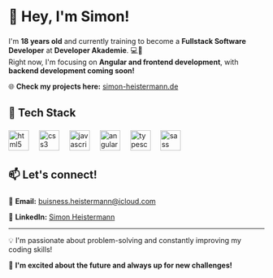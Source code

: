 <h1 align="left">👋  <b>Hey, I'm Simon!</b></h1>

###

<p align="left">I'm <b>18 years old</b> and currently training to become a <b>Fullstack Software Developer</b> at <b>Developer Akademie</b>. 💻🚀<br>Right now, I'm focusing on <b>Angular and frontend development</b>, with <b>backend development coming soon!</b></p>
<p align="left">🌐 <b>Check my projects here:</b> <a href="https://simon-heistermann.de">simon-heistermann.de</a></p>

###

<h2 align="left">🚀 <b>Tech Stack</b></h2>

###

<div>
 <div align="left">
  <img src="https://cdn.jsdelivr.net/gh/devicons/devicon/icons/html5/html5-original.svg" height="40" alt="html5 logo"  />
  <img width="12" />
  <img src="https://cdn.jsdelivr.net/gh/devicons/devicon/icons/css3/css3-original.svg" height="40" alt="css3 logo"  />
  <img width="12" />
  <img src="https://cdn.jsdelivr.net/gh/devicons/devicon/icons/javascript/javascript-original.svg" height="40" alt="javascript logo"  />
  <img width="12" />
  <img src="https://cdn.jsdelivr.net/gh/devicons/devicon/icons/angularjs/angularjs-original.svg" height="40" alt="angularjs logo"  />
  <img width="12" />
  <img src="https://cdn.jsdelivr.net/gh/devicons/devicon/icons/typescript/typescript-original.svg" height="40" alt="typescript logo"  />
  <img width="12" />
  <img src="https://cdn.jsdelivr.net/gh/devicons/devicon/icons/sass/sass-original.svg" height="40" alt="sass logo"  />
 </div>

###
 </div>
</div>

###

<h2 align="left">📫 <b>Let's connect!</b></h2>

###

<p>📧 <b>Email:</b> <a href="mailto:buisness.heistermann@icloud.com">buisness.heistermann@icloud.com</a></p>
<p>💼 <b>LinkedIn:</b> <a href="https://www.linkedin.com/in/simon-maximilian-heistermann-419531250/" target="_blank">Simon Heistermann</a></p>

---

<p>💡 I'm passionate about problem-solving and constantly improving my coding skills!</p>
<p>🚀 <b>I'm excited about the future and always up for new challenges!</b></p>
